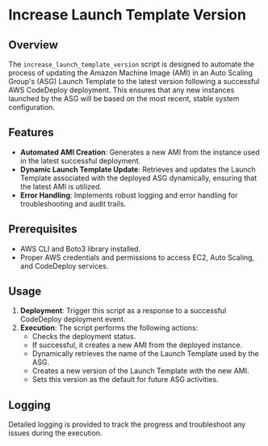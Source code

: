 # Increase Launch Template Version

## Overview

The `increase_launch_template_version` script is designed to automate the process of updating the Amazon Machine Image (AMI) in an Auto Scaling Group's (ASG) Launch Template to the latest version following a successful AWS CodeDeploy deployment. This ensures that any new instances launched by the ASG will be based on the most recent, stable system configuration.

## Features

- **Automated AMI Creation**: Generates a new AMI from the instance used in the latest successful deployment.
- **Dynamic Launch Template Update**: Retrieves and updates the Launch Template associated with the deployed ASG dynamically, ensuring that the latest AMI is utilized.
- **Error Handling**: Implements robust logging and error handling for troubleshooting and audit trails.

## Prerequisites

- AWS CLI and Boto3 library installed.
- Proper AWS credentials and permissions to access EC2, Auto Scaling, and CodeDeploy services.

## Usage

1. **Deployment**: Trigger this script as a response to a successful CodeDeploy deployment event.
2. **Execution**: The script performs the following actions:
   - Checks the deployment status.
   - If successful, it creates a new AMI from the deployed instance.
   - Dynamically retrieves the name of the Launch Template used by the ASG.
   - Creates a new version of the Launch Template with the new AMI.
   - Sets this version as the default for future ASG activities.

## Logging

Detailed logging is provided to track the progress and troubleshoot any issues during the execution.
